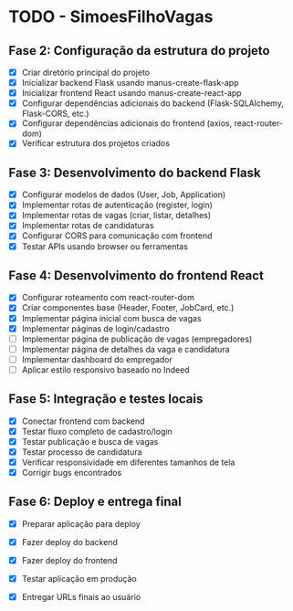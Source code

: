 # TODO - SimoesFilhoVagas

## Fase 2: Configuração da estrutura do projeto
- [x] Criar diretório principal do projeto
- [x] Inicializar backend Flask usando manus-create-flask-app
- [x] Inicializar frontend React usando manus-create-react-app
- [x] Configurar dependências adicionais do backend (Flask-SQLAlchemy, Flask-CORS, etc.)
- [x] Configurar dependências adicionais do frontend (axios, react-router-dom)
- [x] Verificar estrutura dos projetos criados

## Fase 3: Desenvolvimento do backend Flask
- [x] Configurar modelos de dados (User, Job, Application)
- [x] Implementar rotas de autenticação (register, login)
- [x] Implementar rotas de vagas (criar, listar, detalhes)
- [x] Implementar rotas de candidaturas
- [x] Configurar CORS para comunicação com frontend
- [x] Testar APIs usando browser ou ferramentas

## Fase 4: Desenvolvimento do frontend React
- [x] Configurar roteamento com react-router-dom
- [x] Criar componentes base (Header, Footer, JobCard, etc.)
- [x] Implementar página inicial com busca de vagas
- [x] Implementar páginas de login/cadastro
- [ ] Implementar página de publicação de vagas (empregadores)
- [ ] Implementar página de detalhes da vaga e candidatura
- [ ] Implementar dashboard do empregador
- [ ] Aplicar estilo responsivo baseado no Indeed

## Fase 5: Integração e testes locais
- [x] Conectar frontend com backend
- [x] Testar fluxo completo de cadastro/login
- [x] Testar publicação e busca de vagas
- [x] Testar processo de candidatura
- [x] Verificar responsividade em diferentes tamanhos de tela
- [x] Corrigir bugs encontrados

## Fase 6: Deploy e entrega final
- [x] Preparar aplicação para deploy
- [x] Fazer deploy do backend
- [x] Fazer deploy do frontend
- [x] Testar aplicação em produção
- [x] Entregar URLs finais ao usuário

